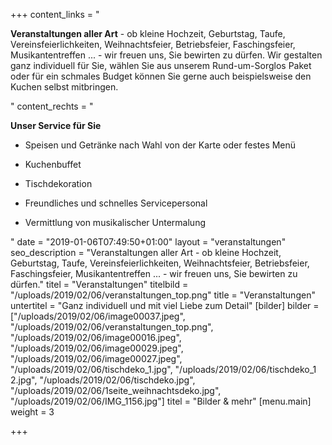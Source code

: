 +++
content_links = "<p><strong>Veranstaltungen aller Art</strong> - ob  kleine Hochzeit, Geburtstag, Taufe, Vereinsfeierlichkeiten, Weihnachtsfeier, Betriebsfeier, Faschingsfeier, Musikantentreffen ... - wir freuen uns, Sie bewirten zu dürfen. Wir gestalten ganz individuell für Sie, wählen Sie aus unserem Rund-um-Sorglos Paket oder für ein schmales Budget können Sie gerne auch beispielsweise den Kuchen selbst mitbringen.</p>"
content_rechts = "<p><strong>Unser Service für Sie</strong></p><ul><li><p>Speisen und Getränke nach Wahl von der Karte oder festes Menü</p></li><li><p>Kuchenbuffet</p></li><li><p>Tischdekoration</p></li><li><p>Freundliches und schnelles Servicepersonal</p></li><li><p>Vermittlung von musikalischer Untermalung</p></li></ul>"
date = "2019-01-06T07:49:50+01:00"
layout = "veranstaltungen"
seo_description = "Veranstaltungen aller Art - ob kleine Hochzeit, Geburtstag, Taufe, Vereinsfeierlichkeiten, Weihnachtsfeier, Betriebsfeier, Faschingsfeier, Musikantentreffen ... - wir freuen uns, Sie bewirten zu dürfen."
titel = "Veranstaltungen"
titelbild = "/uploads/2019/02/06/veranstaltungen_top.png"
title = "Veranstaltungen"
untertitel = "Ganz individuell und mit viel Liebe zum Detail"
[bilder]
bilder = ["/uploads/2019/02/06/image00037.jpeg", "/uploads/2019/02/06/veranstaltungen_top.png", "/uploads/2019/02/06/image00016.jpeg", "/uploads/2019/02/06/image00029.jpeg", "/uploads/2019/02/06/image00027.jpeg", "/uploads/2019/02/06/tischdeko_1.jpg", "/uploads/2019/02/06/tischdeko_1 2.jpg", "/uploads/2019/02/06/tischdeko.jpg", "/uploads/2019/02/06/1seite_weihnachtsdeko.jpg", "/uploads/2019/02/06/IMG_1156.jpg"]
titel = "Bilder & mehr"
[menu.main]
weight = 3

+++
